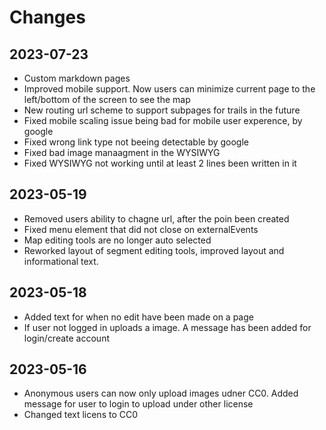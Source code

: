 # Changes

## 2023-07-23
* Custom markdown pages
* Improved mobile support. Now users can minimize current page to the left/bottom of the screen to see the map
* New routing url scheme to support subpages for trails in the future
* Fixed mobile scaling issue being bad for mobile user experence, by google
* Fixed wrong link type not beeing detectable by google
* Fixed bad image manaagment in the WYSIWYG
* Fixed WYSIWYG not working until at least 2 lines been written in it

## 2023-05-19
* Removed users ability to chagne url, after the poin been created
* Fixed menu element that did not close on externalEvents
* Map editing tools are no longer auto selected
* Reworked layout of segment editing tools, improved layout and informational text.

## 2023-05-18
* Added text for when no edit have been made on a page
* If user not logged in uploads a image. A message has been added for login/create account

## 2023-05-16
* Anonymous users can now only upload images udner CC0. Added message for user to login to upload under other license
* Changed text licens to CC0
